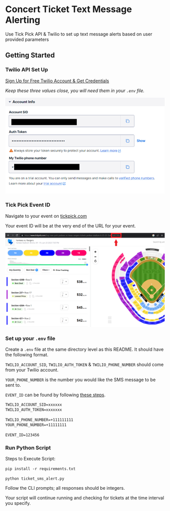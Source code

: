 # Concert Ticket Text Message Alerting

Use Tick Pick API &amp; Twilio to set up text message alerts based on user provided parameters

## Getting Started

### Twilio API Set Up

[Sign Up for Free Twilio Account & Get Credentials](https://www.twilio.com/docs/usage/tutorials/how-to-use-your-free-trial-account)

_Keep these three values close, you will need them in your `.env` file._

![twilio_creds.png](artifacts/twilio_creds.png)

### Tick Pick Event ID

Navigate to your event on [tickpick.com](https://www.tickpick.com)

Your event ID will be at the very end of the URL for your event.

![img.png](artifacts/tick_pick_id.png)

### Set up your `.env` file

Create a `.env` file at the same directory level as this README. It should have the following format.

`TWILIO_ACCOUNT_SID`, `TWILIO_AUTH_TOKEN` & `TWILIO_PHONE_NUMBER` should come from your Twilio account.

`YOUR_PHONE_NUMBER` is the number you would like the SMS message to be sent to.

`EVENT_ID` can be found by following [these steps](#tick-pick-event-id).

```
TWILIO_ACCOUNT_SID=xxxxxx
TWILIO_AUTH_TOKEN=xxxxxxx

TWILIO_PHONE_NUMBER=+111111111
YOUR_PHONE_NUMBER=+11111111

EVENT_ID=123456
```

### Run Python Script

Steps to Execute Script:

`pip install -r requirements.txt`

`python ticket_sms_alert.py`

Follow the CLI prompts; all responses should be integers.

Your script will continue running and checking for tickets at the time interval you specify.
